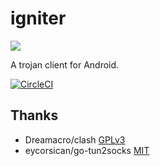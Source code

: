 # igniter

![](https://github.com/actions/xulongnr/igniter/.github/workflows/android.yml/badge.svg)

A trojan client for Android.

[![CircleCI](https://circleci.com/gh/trojan-gfw/igniter/tree/master.svg?style=svg)](https://circleci.com/gh/trojan-gfw/igniter/tree/master)

## Thanks

* Dreamacro/clash [GPLv3](https://github.com/Dreamacro/clash/blob/master/LICENSE)
* eycorsican/go-tun2socks [MIT](https://github.com/eycorsican/go-tun2socks/blob/master/LICENSE)

